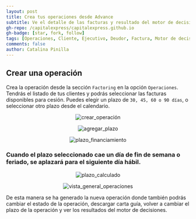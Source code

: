 ```yaml
---
layout: post
title: Crea tus operaciones desde Advance
subtitle: Ve el detalle de las facturas y resultado del motor de decisiones
gh-repo: /capitalexpress/capitalexpress.github.io
gh-badge: [star, fork, follow]
tags: [Operaciones, Cliente, Ejecutivo, Deudor, Factura, Motor de decisiones]
comments: false
author: Catalina Pinilla
---
```


## Crear una operación

Crea la operación desde la sección `Factoring` en la opción `Operaciones`. Tendrás el listado de tus clientes y podrás seleccionar las facturas disponibles para cesión. Puedes elegir un plazo de `30, 45, 60 o 90 días`, o seleccionar otro plazo desde el calendario.

<p align="center">
  <img src="https://cdn.capitalexpress.cl/img/crear_operación.jpg" alt="crear_operación">
</p>

<p align="center">
  <img src="https://cdn.capitalexpress.cl/img/agregar_plazo.jpg" alt="agregar_plazo">
</p>

<p align="center">
  <img src="https://cdn.capitalexpress.cl/img/plazo_financiamiento.jpg" alt="plazo_financiamiento">
</p>

### Cuando el plazo seleccionado cae un día de fin de semana o feriado, se aplazará para el siguiente día hábil.

<p align="center">
  <img src="https://cdn.capitalexpress.cl/img/plazo_calculado.jpg" alt="plazo_calculado">
</p>

<p align="center">
  <img src="https://cdn.capitalexpress.cl/img/vista_general_operaciones.jpg" alt="vista_general_operaciones">
</p>

De esta manera se ha generado la nueva operación donde también podrás cambiar el estado de la operación, descargar carta guía, volver a cambiar el plazo de la operación y ver los resultados del motor de decisiones.
